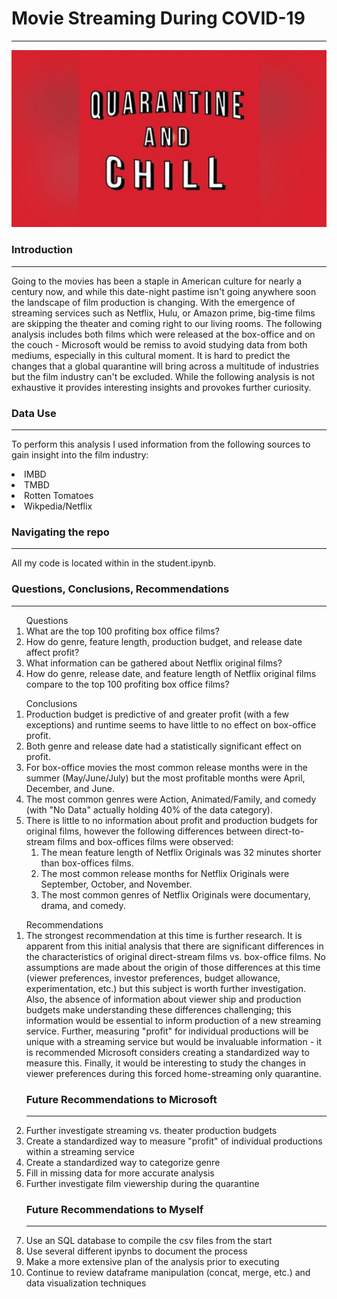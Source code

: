 # Movie Streaming During COVID-19 
---
![Quarantine image](chill_image.jpg)

### Introduction 
--- 

Going to the movies has been a staple in American culture for nearly a century now, and while this date-night pastime isn't going anywhere soon the landscape of film production is changing. With the emergence of streaming services such as Netflix, Hulu, or Amazon prime, big-time films are skipping the theater and coming right to our living rooms. The following analysis includes both films which were released at the box-office and on the couch - Microsoft would be remiss to avoid studying data from both mediums, especially in this cultural moment. It is hard to predict the changes that a global quarantine will bring across a multitude of industries but the film industry can't be excluded. While the following analysis is not exhaustive it provides interesting insights and provokes further curiosity.

### Data Use 
---

To perform this analysis I used information from the following sources to gain insight into the film industry:
<lo>
    <li> IMBD </li>
    <li> TMBD </li>
    <li> Rotten Tomatoes </li>
    <li> Wikpedia/Netflix </li>
    </lo>

### Navigating the repo
---

All my code is located within in the student.ipynb.

### Questions, Conclusions, Recommendations
---
<ol> Questions
    <li> What are the top 100 profiting box office films? </li>
    <li> How do genre, feature length, production budget, and release date affect profit? </li>
    <li> What information can be gathered about Netflix original films?</li>
    <li> How do genre, release date, and feature length of Netflix original films compare to the top 100 profiting box office films?</li>
</ol>

<ol> Conclusions
    <li> Production budget is predictive of and greater profit (with a few exceptions) and runtime seems to have little to no effect on box-office profit.</li>
    <li> Both genre and release date had a statistically significant effect on profit.</li>
    <li> For box-office movies the most common release months were in the summer (May/June/July) but the most profitable months were April, December, and June. </li>
    <li> The most common genres were Action, Animated/Family, and comedy (with "No Data" actually holding 40% of the data category).
    <li> There is little to no information about profit and production budgets for original films, however the following differences between direct-to-stream films and box-offices films were observed:
        <ol>
            <li> The mean feature length of Netflix Originals was 32 minutes shorter than box-offices films.</li>
            <li> The most common release months for Netflix Originals were September, October, and November.</li>
            <li> The most common genres of Netflix Originals were documentary, drama, and comedy.</li>
        </ol>
    </li>
</ol>
<ol> Recommendations
    <li> The strongest recommendation at this time is further research. It is apparent from this initial analysis that there are significant differences in the characteristics of original direct-stream films vs. box-office films. No assumptions are made about the origin of those differences at this time (viewer preferences, investor preferences, budget allowance, experimentation, etc.) but this subject is worth further investigation. Also, the absence of information about viewer ship and production budgets make understanding these differences challenging; this information would be essential to inform production of a new streaming service. Further, measuring "profit" for individual productions will be unique with a streaming service but would be invaluable information - it is recommended Microsoft considers creating a standardized way to measure this. Finally, it would be interesting to study the changes in viewer preferences during this forced home-streaming only quarantine.

### Future Recommendations to Microsoft 
---

<lo>
    <li> Further investigate streaming vs. theater production budgets</li>
    <li> Create a standardized way to measure "profit" of individual productions within a streaming service</li>
    <li> Create a standardized way to categorize genre</li>
    <li> Fill in missing data for more accurate analysis</li>
    <li>Further investigate film viewership during the quarantine</li>
</lo>

### Future Recommendations to Myself
---
<lo>
	<li> Use an SQL database to compile the csv files from the start</li>
	<li> Use several different ipynbs to document the process</li>
	<li> Make a more extensive plan of the analysis prior to executing</li>
    <li> Continue to review dataframe manipulation (concat, merge, etc.) and data visualization techniques</li>